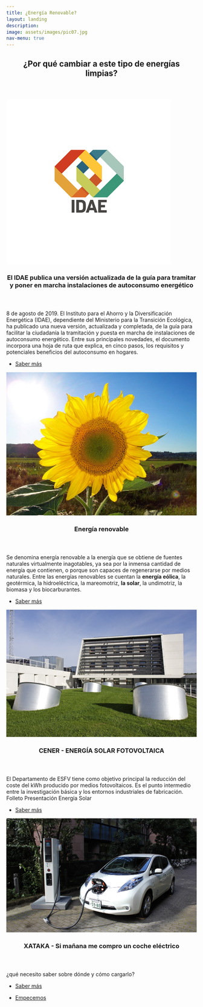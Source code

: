 ```yaml
---
title: ¿Energía Renovable?
layout: landing
description: 
image: assets/images/pic07.jpg
nav-menu: true
---
```


<!-- Main -->
<div id="main">

<!-- One -->
<section id="one">
	<div class="inner">
		<header class="major">
			<h2>¿Por qué cambiar a este tipo de energías limpias?</h2>
		</header>
		<p></p>
	</div>
</section>

<!-- Two -->
<section id="two" class="spotlights">
	<section>
		<a href="https://www.idae.es/" class="image" target="_blank">
			<img src="assets/images/pic08.jpg" alt="" data-position="center center" />
		</a>	
		<div class="content">
			<div class="inner">
				<header class="major">
					<h3>El IDAE publica una versión actualizada de la guía para tramitar y poner en marcha instalaciones de autoconsumo energético</h3>
				</header>
				<p>8 de agosto de 2019. El Instituto para el Ahorro y la Diversificación Energética (IDAE), dependiente del Ministerio para la Transición Ecológica, ha publicado una nueva versión, actualizada y completada, de la guía para facilitar la ciudadanía la tramitación y puesta en marcha de instalaciones de autoconsumo energético. Entre sus principales novedades, el documento incorpora una hoja de ruta que explica, en cinco pasos, los requisitos y potenciales beneficios del autoconsumo en hogares.</p>
				<ul class="actions">
					<li><a href="https://www.idae.es/noticias/el-idae-publica-una-version-actualizada-de-la-guia-para-tramitar-y-poner-en-marcha" target="_blank" class="button">Saber más</a></li>
				</ul>
			</div>
		</div>
	</section>
	<section>
		<a href="https://es.wikipedia.org/wiki/Energ%C3%ADa_renovable" class="image" target="_blank">
			<img src="assets/images/pic09.jpg" alt="" data-position="top center" />
		</a>
		<div class="content">
			<div class="inner">
				<header class="major">
					<h3><span class="icon alt fa-wikipedia-w"></span> Energía renovable</h3>
				</header>
				<p>Se denomina energía renovable a la energía que se obtiene de fuentes naturales virtualmente inagotables, ya sea por la inmensa cantidad de energía que contienen, o porque son capaces de regenerarse por medios naturales. Entre las energías renovables se cuentan la <strong>energía eólica</strong>, la geotérmica, la hidroeléctrica, la mareomotriz, <strong>la solar</strong>, la undimotriz, la biomasa y los biocarburantes.</p>
				<ul class="actions">
					<li><a href="https://es.wikipedia.org/wiki/Energ%C3%ADa_renovable" class="button">Saber más</a></li>
				</ul>
			</div>
		</div>
	</section>
	<section>
		<a href="http://www.cener.com/areas-de-investigacion/departamento-solar-fotovoltaica/" class="image">
			<img src="assets/images/pic10.jpg" alt="" data-position="25% 25%" />
		</a>
		<div class="content">
			<div class="inner">
				<header class="major">
					<h3>CENER - ENERGÍA SOLAR FOTOVOLTAICA</h3>
				</header>
				<p>El Departamento de ESFV tiene como objetivo principal la reducción del coste del kWh producido por medios fotovoltaicos. Es el punto intermedio entre la investigación básica y los entornos industriales de fabricación.
				Folleto Presentación Energía Solar </p>
				<ul class="actions">
					<li><a href="https://issuu.com/ceneronline/docs/cener-energia_solar_fotovoltaica-photovoltaic_sola" class="button">Saber más</a></li>
				</ul>
			</div>
		</div>
	</section>
		<section>
		<a href="https://www.xataka.com/automovil/manana-me-compro-coche-electrico-que-necesito-saber-donde-como-cargarlo" class="image">
			<img src="assets/images/xatakaAutoElect.jpg" alt="" data-position="25% 25%" />
		</a>
		<div class="content">
			<div class="inner">
				<header class="major">
					<h3>XATAKA - Si mañana me compro un coche eléctrico</h3>
				</header>
				<p>¿qué necesito saber sobre dónde y cómo cargarlo? </p>
				<ul class="actions">
					<li><a href="https://www.xataka.com/automovil/manana-me-compro-coche-electrico-que-necesito-saber-donde-como-cargarlo" class="button">Saber más</a></li>
				</ul>
			</div>
		</div>
	</section>
</section>

<!-- Three 
<section id="three">
	<div class="inner">
		<header class="major">
			<h2>Massa libero</h2>
		</header>
		<p>Nullam et orci eu lorem consequat tincidunt vivamus et sagittis libero. Mauris aliquet magna magna sed nunc rhoncus pharetra. Pellentesque condimentum sem. In efficitur ligula tate urna. Maecenas laoreet massa vel lacinia pellentesque lorem ipsum dolor. Nullam et orci eu lorem consequat tincidunt. Vivamus et sagittis libero. Mauris aliquet magna magna sed nunc rhoncus amet pharetra et feugiat tempus.</p>
		<ul class="actions">
			<li><a href="generic.html" class="button next">Empecemos</a></li>
		</ul>
	</div>
</section>
-->

<section id="three">
	<div class="inner">		
		<ul class="actions">
			<li><a href="index.html" class="button next">Empecemos</a></li>
		</ul>
	</div>
</section>
</div>
